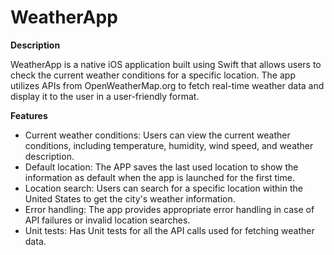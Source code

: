 # WeatherApp
**Description**

WeatherApp is a native iOS application built using Swift that allows users to check the current weather conditions for a specific location. The app utilizes APIs from OpenWeatherMap.org to fetch real-time weather data and display it to the user in a user-friendly format.

**Features**

* Current weather conditions: Users can view the current weather conditions, including temperature, humidity, wind speed, and weather description.
* Default location: The APP saves the last used location to show the information as default when the app is launched for the first time.
* Location search: Users can search for a specific location within the United States to get the city's weather information.
* Error handling: The app provides appropriate error handling in case of API failures or invalid location searches.
* Unit tests: Has Unit tests for all the API calls used for fetching weather data.
